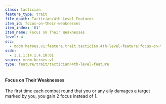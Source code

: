 ```yaml
---
class: tactician
feature_type: trait
file_dpath: Tactician/4th-Level Features
item_id: focus-on-their-weaknesses
item_index: '01'
item_name: Focus on Their Weaknesses
level: 4
scc:
  - mcdm.heroes.v1:feature.trait.tactician.4th-level-feature:focus-on-their-weaknesses
scdc:
  - 1.1.1:14.1.4.10:01
source: mcdm.heroes.v1
type: feature/trait/tactician/4th-level-feature
---
```


#### Focus on Their Weaknesses

The first time each combat round that you or any ally damages a target marked by you, you gain 2 focus instead of 1.

